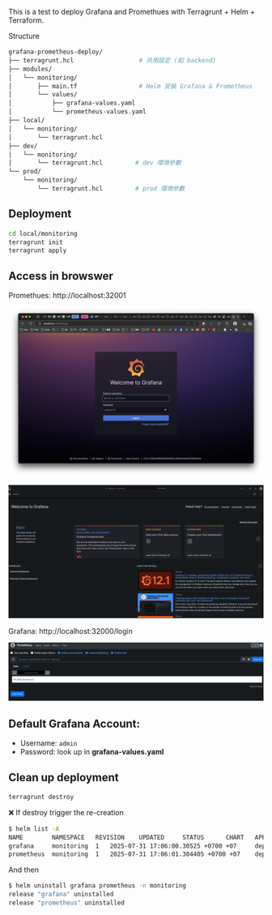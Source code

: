 
This is a test to deploy Grafana and Promethues with Terragrunt + Helm + Terraform.

Structure
```sh
grafana-prometheus-deploy/
├── terragrunt.hcl                  # 共用設定 (如 backend)
├── modules/
│   └── monitoring/
│       ├── main.tf                 # Helm 安裝 Grafana & Prometheus
│       └── values/
│           ├── grafana-values.yaml
│           └── prometheus-values.yaml
├── local/
│   └── monitoring/
│       └── terragrunt.hcl
├── dev/
│   └── monitoring/
│       └── terragrunt.hcl         # dev 環境參數
└── prod/
    └── monitoring/
        └── terragrunt.hcl         # prod 環境參數
```

## Deployment
```sh
cd local/monitoring
terragrunt init
terragrunt apply
```

## Access in browswer
Promethues: http://localhost:32001

![alt text](docs/screenshot-20250731T171107.png)

![alt text](docs/screenshot-20250801T113034.png) 

Grafana: http://localhost:32000/login

![alt text](docs/screenshot-20250801T113043.png)

## Default Grafana Account:
- Username: `admin`
- Password: look up in **grafana-values.yaml**

## Clean up deployment
```sh
terragrunt destroy
```

❌ If destroy trigger the re-creation

```sh
$ helm list -A
NAME      	NAMESPACE 	REVISION	UPDATED  	STATUS  	CHART  	APP VERSION
grafana   	monitoring	1  	2025-07-31 17:06:00.30525 +0700 +07 	deployed	grafana-7.3.0     	10.3.1
prometheus	monitoring	1  	2025-07-31 17:06:01.304405 +0700 +07	deployed	prometheus-25.21.0	v2.52.0
```

And then 
```sh
$ helm uninstall grafana prometheus -n monitoring
release "grafana" uninstalled
release "prometheus" uninstalled
```